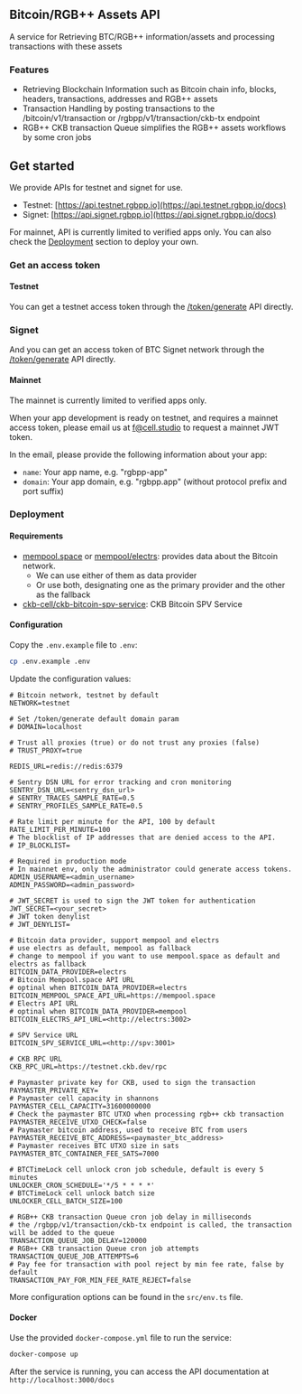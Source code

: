 ## Bitcoin/RGB++ Assets API

A service for Retrieving BTC/RGB++ information/assets and processing transactions with these assets

### Features

- Retrieving Blockchain Information such as Bitcoin chain info, blocks, headers, transactions, addresses and RGB++ assets
- Transaction Handling by posting transactions to the /bitcoin/v1/transaction or /rgbpp/v1/transaction/ckb-tx endpoint
- RGB++ CKB transaction Queue simplifies the RGB++ assets workflows by some cron jobs

## Get started

We provide APIs for testnet and signet for use.

- Testnet: [https://api.testnet.rgbpp.io](https://api.testnet.rgbpp.io/docs)
- Signet: [https://api.signet.rgbpp.io](https://api.signet.rgbpp.io/docs)

For mainnet, API is currently limited to verified apps only.
You can also check the [Deployment](#Deployment) section to deploy your own.

### Get an access token

#### Testnet

You can get a testnet access token through the [/token/generate](https://api.testnet.rgbpp.io/docs/static/index.html#/Token/post_token_generate) API directly.

### Signet

And you can get an access token of BTC Signet network through the [/token/generate](https://api.signet.rgbpp.io/docs/static/index.html#/Token/post_token_generate) API directly.

#### Mainnet

The mainnet is currently limited to verified apps only.

When your app development is ready on testnet, and requires a mainnet access token,
please email us at f@cell.studio to request a mainnet JWT token.

In the email, please provide the following information about your app:

- `name`: Your app name, e.g. "rgbpp-app"
- `domain`: Your app domain, e.g. "rgbpp.app" (without protocol prefix and port suffix)

### Deployment

#### Requirements

- [mempool.space](https://mempool.space/docs) or [mempool/electrs](https://github.com/mempool/electrs): provides data about the Bitcoin network.
  - We can use either of them as data provider
  - Or use both, designating one as the primary provider and the other as the fallback
- [ckb-cell/ckb-bitcoin-spv-service](https://github.com/ckb-cell/ckb-bitcoin-spv-service): CKB Bitcoin SPV Service

#### Configuration

Copy the `.env.example` file to `.env`:

```bash
cp .env.example .env
```

Update the configuration values:

```env
# Bitcoin network, testnet by default
NETWORK=testnet

# Set /token/generate default domain param
# DOMAIN=localhost

# Trust all proxies (true) or do not trust any proxies (false)
# TRUST_PROXY=true

REDIS_URL=redis://redis:6379

# Sentry DSN URL for error tracking and cron monitoring
SENTRY_DSN_URL=<sentry_dsn_url>
# SENTRY_TRACES_SAMPLE_RATE=0.5
# SENTRY_PROFILES_SAMPLE_RATE=0.5

# Rate limit per minute for the API, 100 by default
RATE_LIMIT_PER_MINUTE=100
# The blocklist of IP addresses that are denied access to the API.
# IP_BLOCKLIST=

# Required in production mode
# In mainnet env, only the administrator could generate access tokens.
ADMIN_USERNAME=<admin_username>
ADMIN_PASSWORD=<admin_password>

# JWT_SECRET is used to sign the JWT token for authentication
JWT_SECRET=<your_secret>
# JWT token denylist
# JWT_DENYLIST=

# Bitcoin data provider, support mempool and electrs
# use electrs as default, mempool as fallback
# change to mempool if you want to use mempool.space as default and electrs as fallback
BITCOIN_DATA_PROVIDER=electrs
# Bitcoin Mempool.space API URL
# optinal when BITCOIN_DATA_PROVIDER=electrs
BITCOIN_MEMPOOL_SPACE_API_URL=https://mempool.space
# Electrs API URL
# optinal when BITCOIN_DATA_PROVIDER=mempool
BITCOIN_ELECTRS_API_URL=<http://electrs:3002>

# SPV Service URL
BITCOIN_SPV_SERVICE_URL=<http://spv:3001>

# CKB RPC URL
CKB_RPC_URL=https://testnet.ckb.dev/rpc

# Paymaster private key for CKB, used to sign the transaction
PAYMASTER_PRIVATE_KEY=
# Paymaster cell capacity in shannons
PAYMASTER_CELL_CAPACITY=31600000000
# Check the paymaster BTC UTXO when processing rgb++ ckb transaction
PAYMASTER_RECEIVE_UTXO_CHECK=false
# Paymaster bitcoin address, used to receive BTC from users
PAYMASTER_RECEIVE_BTC_ADDRESS=<paymaster_btc_address>
# Paymaster receives BTC UTXO size in sats
PAYMASTER_BTC_CONTAINER_FEE_SATS=7000

# BTCTimeLock cell unlock cron job schedule, default is every 5 minutes
UNLOCKER_CRON_SCHEDULE='*/5 * * * *'
# BTCTimeLock cell unlock batch size
UNLOCKER_CELL_BATCH_SIZE=100

# RGB++ CKB transaction Queue cron job delay in milliseconds
# the /rgbpp/v1/transaction/ckb-tx endpoint is called, the transaction will be added to the queue
TRANSACTION_QUEUE_JOB_DELAY=120000
# RGB++ CKB transaction Queue cron job attempts
TRANSACTION_QUEUE_JOB_ATTEMPTS=6
# Pay fee for transaction with pool reject by min fee rate, false by default
TRANSACTION_PAY_FOR_MIN_FEE_RATE_REJECT=false
```

More configuration options can be found in the `src/env.ts` file.

#### Docker

Use the provided `docker-compose.yml` file to run the service:

```bash
docker-compose up
```

After the service is running, you can access the API documentation at `http://localhost:3000/docs`
